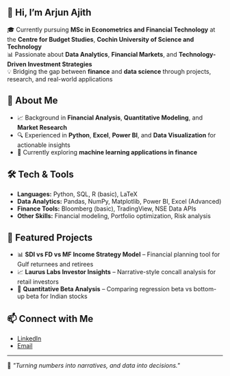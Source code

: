 ## 👋 Hi, I’m Arjun Ajith

🎓 Currently pursuing **MSc in Econometrics and Financial Technology** at the **Centre for Budget Studies**, **Cochin University of Science and Technology**  
📊 Passionate about **Data Analytics**, **Financial Markets**, and **Technology-Driven Investment Strategies**  
💡 Bridging the gap between **finance** and **data science** through projects, research, and real-world applications

## 🚀 About Me
- 📈 Background in **Financial Analysis**, **Quantitative Modeling**, and **Market Research**  
- 🔍 Experienced in **Python**, **Excel**, **Power BI**, and **Data Visualization** for actionable insights    
- 🌱 Currently exploring **machine learning applications in finance**

## 🛠️ Tech & Tools
- **Languages:** Python, SQL, R (basic), LaTeX  
- **Data Analytics:** Pandas, NumPy, Matplotlib, Power BI, Excel (Advanced)  
- **Finance Tools:** Bloomberg (basic), TradingView, NSE Data APIs  
- **Other Skills:** Financial modeling, Portfolio optimization, Risk analysis

## 📌 Featured Projects
- 📊 **SDI vs FD vs MF Income Strategy Model** – Financial planning tool for Gulf returnees and retirees  
- 📈 **Laurus Labs Investor Insights** – Narrative-style concall analysis for retail investors  
- 🧮 **Quantitative Beta Analysis** – Comparing regression beta vs bottom-up beta for Indian stocks  


## 📫 Connect with Me
- [LinkedIn](https://www.linkedin.com/in/arjunbkallara/)  
- [Email](arjunbkallara@gmail.com)   

---

💬 *"Turning numbers into narratives, and data into decisions."*

